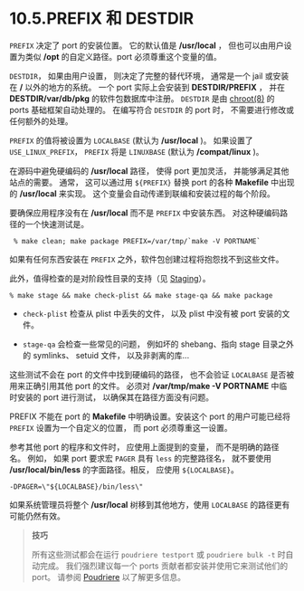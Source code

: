 # 10.5.PREFIX 和 DESTDIR


`PREFIX` 决定了 port 的安装位置。
它的默认值是 **/usr/local** ， 但也可以由用户设置为类似 **/opt** 的自定义路径。port 必须尊重这个变量的值。

`DESTDIR`， 如果由用户设置， 则决定了完整的替代环境， 通常是一个 jail 或安装在 **/** 以外的地方的系统。
一个 port 实际上会安装到 **DESTDIR/PREFIX** ， 并在 **DESTDIR/var/db/pkg** 的软件包数据库中注册。
`DESTDIR` 是由 [chroot(8)](https://www.freebsd.org/cgi/man.cgi?query=chroot&sektion=8&format=html) 的 ports 基础框架自动处理的。
在编写符合 `DESTDIR` 的 port 时， 不需要进行修改或任何额外的处理。

`PREFIX` 的值将被设置为 `LOCALBASE` (默认为 **/usr/local** )。
如果设置了 `USE_LINUX_PREFIX`， `PREFIX` 将是 `LINUXBASE` (默认为 **/compat/linux** )。

在源码中避免硬编码的 **/usr/local** 路径， 使得 port 更加灵活， 并能够满足其他站点的需要。
通常， 这可以通过用 `${PREFIX}` 替换 port 的各种 **Makefile** 中出现的 **/usr/local** 来实现。
这个变量会自动传递到联编和安装过程的每个阶段。

要确保应用程序没有在 **/usr/local** 而不是 `PREFIX` 中安装东西。
 对这种硬编码路径的一个快速测试是。

```shell-session
 % make clean; make package PREFIX=/var/tmp/`make -V PORTNAME`
```

如果有任何东西安装在 `PREFIX` 之外，软件包创建过程将抱怨找不到这些文件。

此外，值得检查的是对阶段性目录的支持（见 [Staging](https://docs.freebsd.org/en/books/porters-handbook/special/index.html#staging)）。

```shell-session
% make stage && make check-plist && make stage-qa && make package
```

* `check-plist` 检查从 plist 中丢失的文件， 以及 plist 中没有被 port 安装的文件。

* `stage-qa` 会检查一些常见的问题， 例如坏的 shebang、指向 stage 目录之外的 symlinks、 setuid 文件， 以及非剥离的库...

这些测试不会在 port 的文件中找到硬编码的路径， 也不会验证 `LOCALBASE` 是否被用来正确引用其他 port 的文件。
必须对 **/var/tmp/make -V PORTNAME** 中临时安装的 port 进行测试， 以确保其在路径方面没有问题。

PREFIX 不能在 port 的 **Makefile** 中明确设置。安装这个 port 的用户可能已经将 `PREFIX` 设置为一个自定义的位置， 而 port 必须尊重这一设置。

参考其他 port 的程序和文件时， 应使用上面提到的变量， 而不是明确的路径名。
例如， 如果 port 要求宏 `PAGER` 具有 `less` 的完整路径名， 就不要使用 **/usr/local/bin/less** 的字面路径。相反， 应使用 `${LOCALBASE}`。

```shell-session
-DPAGER=\"${LOCALBASE}/bin/less\"
```

如果系统管理员将整个 **/usr/local** 树移到其他地方，使用 `LOCALBASE` 的路径更有可能仍然有效。


>**技巧**
>
> 所有这些测试都会在运行 `poudriere testport` 或 `poudriere bulk -t` 时自动完成。
我们强烈建议每一个 ports 贡献者都安装并使用它来测试他们的 port。
请参阅 [Poudriere](https://docs.freebsd.org/en/books/porters-handbook/testing/#testing-poudriere) 以了解更多信息。

